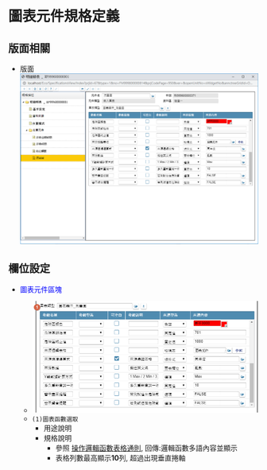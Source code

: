 圖表元件規格定義
===
## 版面相關
* 版面</br>
    ![pic][image_rEchart]

## 欄位設定
* <p id="fieldbreak1" style="color:blue;">圖表元件區塊</p>

    * ![pic][image_rEchart_block1]
    * `(1)圖表函數選取`
        * 用途說明
        * 規格說明
            * 參照 [操作邏輯函數表格通則][link_ruledialog19], 回傳:邏輯函數多語內容並顯示
            * 表格列數最高顯示**10**列, 超過出現垂直捲軸


<!-- 圖片 -->
[image_rEchart]:attachment/ReportObjectAnnotation_rEchart.png
[image_rEchart_block1]:attachment/ReportObjectAnnotation_rEchart_block1.png

<!-- 超連結 -->
[link_fieldbreak1]:#fieldbreak1 "欄位說明/基本"

[link_ruledialog19]:/8.10.1/IDE/Specification/RulesDialog/README#ruledialog19 "共用通則_開啟單據/操作邏輯函數表格通則"